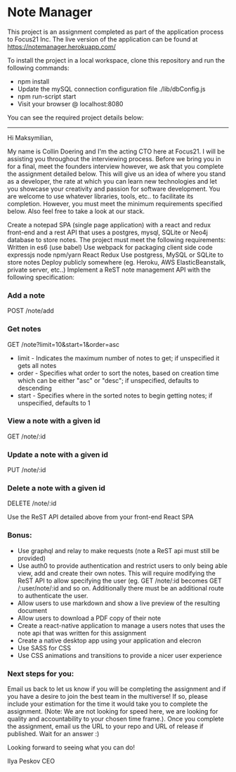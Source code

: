 Note Manager
============
This project is an assignment completed as part of the application process to Focus21 Inc.
The live version of the application can be found at https://notemanager.herokuapp.com/

To install the project in a local workspace, clone this repository and run the following commands:

* npm install
* Update the mySQL connection configuration file ./lib/dbConfig.js
* npm run-script start
* Visit your browser @ localhost:8080

You can see the required project details below:

___

Hi Maksymilian,

My name is Collin Doering and I'm the acting CTO here at Focus21. I will be assisting you throughout the interviewing process. Before we bring you in for a final, meet the founders interview however, we ask that you complete the assignment detailed below. This will give us an idea of where you stand as a developer, the rate at which you can learn new technologies and let you showcase your creativity and passion for software development. You are welcome to use whatever libraries, tools, etc.. to facilitate its completion. However, you must meet the minimum requirements specified below. Also feel free to take a look at our stack.

Create a notepad SPA (single page application) with a react and redux front-end and a rest API that uses a postgres, mysql, SQLite or Neo4j database to store notes. The project must meet the following requirements:
Written in es6 (use babel)
Use webpack for packaging client side code
expressjs
node
npm/yarn
React
Redux
Use postgress, MySQL or SQLite to store notes
Deploy publicly somewhere (eg. Heroku, AWS ElasticBeanstalk, private server, etc..)
Implement a ReST note management API with the following specification:

### Add a note
POST /note/add

### Get notes
GET /note?limit=10&start=1&order=asc
- limit - Indicates the maximum number of notes to get; if unspecified it gets all notes
- order - Specifies what order to sort the notes, based on creation time which can be either "asc" or "desc"; if unspecified, defaults to descending
- start - Specifies where in the sorted notes to begin getting notes; if unspecified, defaults to 1

### View a note with a given id
GET /note/:id

### Update a note with a given id
PUT /note/:id

### Delete a note with a given id
DELETE /note/:id

Use the ReST API detailed above from your front-end React SPA

### Bonus:
- Use graphql and relay to make requests (note a ReST api must still be provided)
- Use auth0 to provide authentication and restrict users to only being able view, add and create their own notes. This will require modifying the ReST API to allow specifying the user (eg. GET /note/:id becomes GET /:user/note/:id and so on. Additionally there must be an additional route to authenticate the user.
- Allow users to use markdown and show a live preview of the resulting document
- Allow users to download a PDF copy of their note
- Create a react-native application to manage a users notes that uses the note api that was written for this assignment
- Create a native desktop app using your application and elecron
- Use SASS for CSS
- Use CSS animations and transitions to provide a nicer user experience

### Next steps for you:
Email us back to let us know if you will be completing the assignment and if you have a desire to join the best team in the multiverse!
If so, please include your estimation for the time it would take you to complete the assignment. (Note: We are not looking for speed here, we are looking for quality and accountability to your chosen time frame.). Once you complete the assignment, email us the URL to your repo and URL of release if published. Wait for an answer :)

Looking forward to seeing what you can do!

Ilya Peskov
CEO